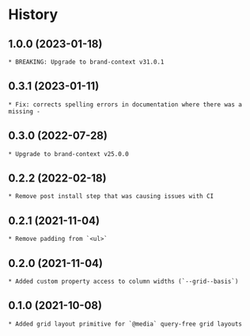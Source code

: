 # History

## 1.0.0 (2023-01-18)
    * BREAKING: Upgrade to brand-context v31.0.1

## 0.3.1 (2023-01-11)
    * Fix: corrects spelling errors in documentation where there was a missing -

## 0.3.0 (2022-07-28)
    * Upgrade to brand-context v25.0.0

## 0.2.2 (2022-02-18)
    * Remove post install step that was causing issues with CI

## 0.2.1 (2021-11-04)
	* Remove padding from `<ul>`

## 0.2.0 (2021-11-04)
	* Added custom property access to column widths (`--grid--basis`)

## 0.1.0 (2021-10-08)
	* Added grid layout primitive for `@media` query-free grid layouts
